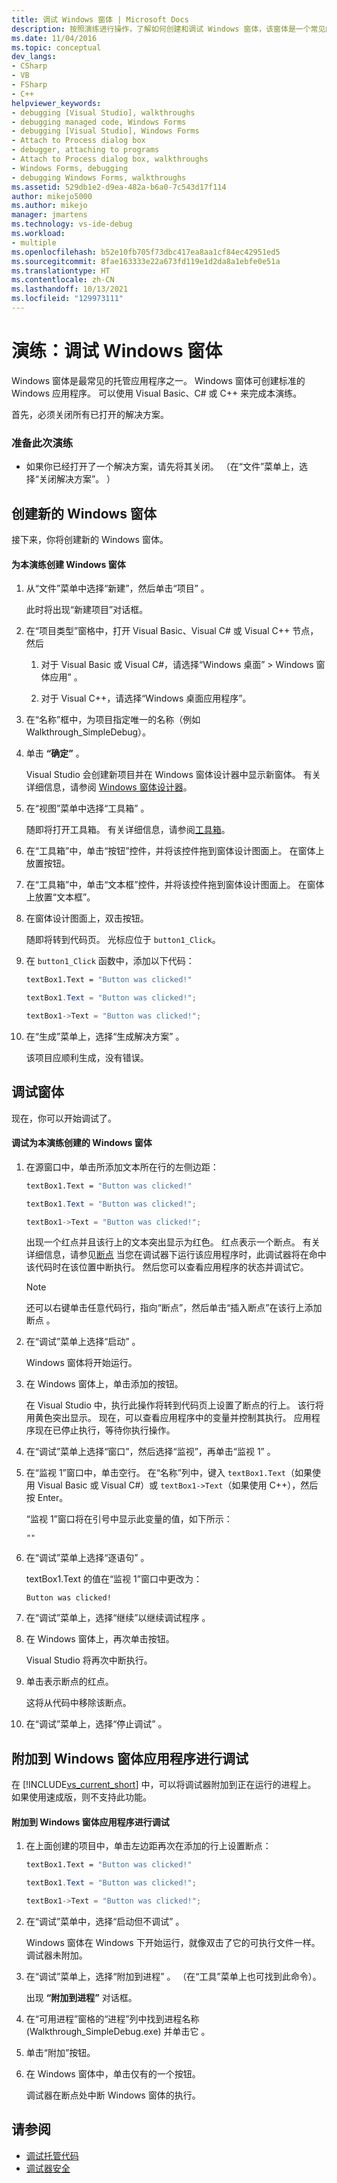 ```yaml
---
title: 调试 Windows 窗体 | Microsoft Docs
description: 按照演练进行操作，了解如何创建和调试 Windows 窗体，该窗体是一个常见的托管应用程序。 可以使用 C#、Visual Basic、C++ 或 F#。
ms.date: 11/04/2016
ms.topic: conceptual
dev_langs:
- CSharp
- VB
- FSharp
- C++
helpviewer_keywords:
- debugging [Visual Studio], walkthroughs
- debugging managed code, Windows Forms
- debugging [Visual Studio], Windows Forms
- Attach to Process dialog box
- debugger, attaching to programs
- Attach to Process dialog box, walkthroughs
- Windows Forms, debugging
- debugging Windows Forms, walkthroughs
ms.assetid: 529db1e2-d9ea-482a-b6a0-7c543d17f114
author: mikejo5000
ms.author: mikejo
manager: jmartens
ms.technology: vs-ide-debug
ms.workload:
- multiple
ms.openlocfilehash: b52e10fb705f73dbc417ea8aa1cf84ec42951ed5
ms.sourcegitcommit: 8fae163333e22a673fd119e1d2da8a1ebfe0e51a
ms.translationtype: HT
ms.contentlocale: zh-CN
ms.lasthandoff: 10/13/2021
ms.locfileid: "129973111"
---
```

# <a name="walkthrough-debugging-a-windows-form"></a>演练：调试 Windows 窗体
Windows 窗体是最常见的托管应用程序之一。 Windows 窗体可创建标准的 Windows 应用程序。 可以使用 Visual Basic、C# 或 C++ 来完成本演练。

 首先，必须关闭所有已打开的解决方案。

### <a name="to-prepare-for-this-walkthrough"></a>准备此次演练

- 如果你已经打开了一个解决方案，请先将其关闭。 （在“文件”菜单上，选择“关闭解决方案”。 ）

## <a name="create-a-new-windows-form"></a>创建新的 Windows 窗体
 接下来，你将创建新的 Windows 窗体。

#### <a name="to-create-the-windows-form-for-this-walkthrough"></a>为本演练创建 Windows 窗体

1. 从“文件”菜单中选择“新建”，然后单击“项目”  。

     此时将出现“新建项目”对话框。

2. 在“项目类型”窗格中，打开 Visual Basic、Visual C# 或 Visual C++ 节点，然后  

    1. 对于 Visual Basic 或 Visual C#，请选择“Windows 桌面” > Windows 窗体应用” 。

    2. 对于 Visual C++，请选择“Windows 桌面应用程序”。

3. 在“名称”框中，为项目指定唯一的名称（例如 Walkthrough_SimpleDebug）。

4. 单击 **“确定”** 。

     Visual Studio 会创建新项目并在 Windows 窗体设计器中显示新窗体。 有关详细信息，请参阅 [Windows 窗体设计器](/previous-versions/visualstudio/visual-studio-2010/e06hs424\(v\=vs.100\))。

5. 在“视图”菜单中选择“工具箱” 。

     随即将打开工具箱。 有关详细信息，请参阅[工具箱](../ide/reference/toolbox.md)。

6. 在“工具箱”中，单击“按钮”控件，并将该控件拖到窗体设计图面上。 在窗体上放置按钮。

7. 在“工具箱”中，单击“文本框”控件，并将该控件拖到窗体设计图面上。 在窗体上放置“文本框”。

8. 在窗体设计图面上，双击按钮。

     随即将转到代码页。 光标应位于 `button1_Click`。

10. 在 `button1_Click` 函数中，添加以下代码：

    ```vb
    textBox1.Text = "Button was clicked!"
    ```

    ```csharp
    textBox1.Text = "Button was clicked!";
    ```

    ```cpp
    textBox1->Text = "Button was clicked!";
    ```

11. 在“生成”菜单上，选择“生成解决方案” 。

     该项目应顺利生成，没有错误。

## <a name="debug-your-form"></a>调试窗体
 现在，你可以开始调试了。

#### <a name="to-debug-the-windows-form-created-for-this-walkthrough"></a>调试为本演练创建的 Windows 窗体

1. 在源窗口中，单击所添加文本所在行的左侧边距：

     ```vb
    textBox1.Text = "Button was clicked!"
    ```

    ```csharp
    textBox1.Text = "Button was clicked!";
    ```

    ```cpp
    textBox1->Text = "Button was clicked!";
    ```

     出现一个红点并且该行上的文本突出显示为红色。 红点表示一个断点。 有关详细信息，请参见[断点](/previous-versions/ktf38f66(v=vs.100)) 当您在调试器下运行该应用程序时，此调试器将在命中该代码时在该位置中断执行。 然后您可以查看应用程序的状态并调试它。

    > [!NOTE]
    > 还可以右键单击任意代码行，指向“断点”，然后单击“插入断点”在该行上添加断点 。

2. 在“调试”菜单上选择“启动” 。

     Windows 窗体将开始运行。

3. 在 Windows 窗体上，单击添加的按钮。

     在 Visual Studio 中，执行此操作将转到代码页上设置了断点的行上。 该行将用黄色突出显示。 现在，可以查看应用程序中的变量并控制其执行。 应用程序现在已停止执行，等待你执行操作。

4. 在“调试”菜单上选择“窗口”，然后选择“监视”，再单击“监视 1”   。

5. 在“监视 1”窗口中，单击空行。 在“名称”列中，键入 `textBox1.Text`（如果使用 Visual Basic 或 Visual C#）或 `textBox1->Text`（如果使用 C++），然后按 Enter。

     “监视 1”窗口将在引号中显示此变量的值，如下所示：

    `""`

6. 在“调试”菜单上选择“逐语句” 。

     textBox1.Text 的值在“监视 1”窗口中更改为：

    `Button was clicked!`

7. 在“调试”菜单上，选择“继续”以继续调试程序 。

8. 在 Windows 窗体上，再次单击按钮。

     Visual Studio 将再次中断执行。

9. 单击表示断点的红点。

     这将从代码中移除该断点。

10. 在“调试”菜单上，选择“停止调试” 。

## <a name="attach-to-your-windows-form-application-for-debugging"></a>附加到 Windows 窗体应用程序进行调试
 在 [!INCLUDE[vs_current_short](../code-quality/includes/vs_current_short_md.md)] 中，可以将调试器附加到正在运行的进程上。 如果使用速成版，则不支持此功能。

#### <a name="to-attach-to-the-windows-form-application-for-debugging"></a>附加到 Windows 窗体应用程序进行调试

1. 在上面创建的项目中，单击左边距再次在添加的行上设置断点：

     ```vb
    textBox1.Text = "Button was clicked!"
    ```

    ```csharp
    textBox1.Text = "Button was clicked!";
    ```

    ```cpp
    textBox1->Text = "Button was clicked!";
    ```

2. 在“调试”菜单中，选择“启动但不调试” 。

     Windows 窗体在 Windows 下开始运行，就像双击了它的可执行文件一样。 调试器未附加。

3. 在“调试”菜单上，选择“附加到进程” 。 （在“工具”菜单上也可找到此命令）。

     出现 **“附加到进程”** 对话框。

4. 在“可用进程”窗格的“进程”列中找到进程名称 (Walkthrough_SimpleDebug.exe) 并单击它 。

5. 单击“附加”按钮。

6. 在 Windows 窗体中，单击仅有的一个按钮。

     调试器在断点处中断 Windows 窗体的执行。

## <a name="see-also"></a>请参阅
- [调试托管代码](../debugger/debugging-managed-code.md)
- [调试器安全](../debugger/debugger-security.md)